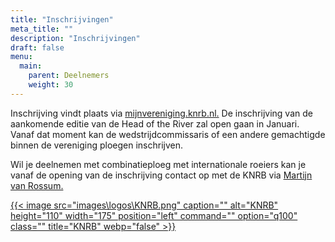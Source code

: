 ```yaml
---
title: "Inschrijvingen"
meta_title: ""
description: "Inschrijvingen"
draft: false
menu:
  main:
    parent: Deelnemers
    weight: 30
---
```

Inschrijving vindt plaats via [mijnvereniging.knrb.nl.](https://mijnvereniging.knrb.nl/Account/Login?ReturnUrl=%2F) De inschrijving van de aankomende editie van de Head of the River zal open gaan in Januari. Vanaf dat moment kan de wedstrijdcommissaris of een andere gemachtigde binnen de vereniging ploegen inschrijven.

Wil je deelnemen met combinatieploeg met internationale roeiers kan je vanaf de opening van de inschrijving contact op met de KNRB via [Martijn van Rossum.](martijn.vanrossum@knrb.nl)

<div class="grid grid-cols-1">

[{{< image src="images\logos\KNRB.png" caption="" alt="KNRB" height="110" width="175" position="left" command="" option="q100" class="" title="KNRB"  webp="false" >}}](https://roeievenementen.knrb.nl/tournament-details/491?tab=details)

</div>
